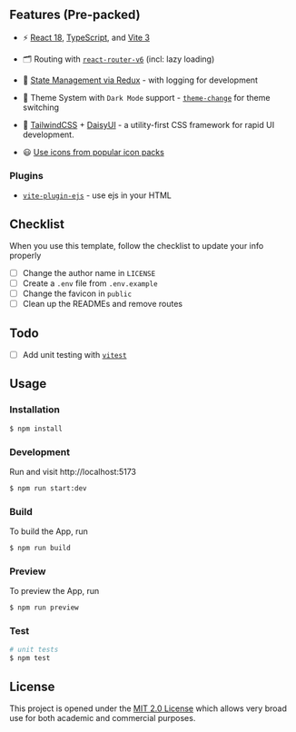 ## Features (Pre-packed)

- ⚡️ [React 18](https://github.com/facebook/react/), [TypeScript](https://github.com/microsoft/TypeScript), and [Vite 3](https://github.com/vitejs/vite)

- 🗂 Routing with [`react-router-v6`](https://github.com/remix-run/react-router) (incl: lazy loading)

- 📑 [State Management via Redux](https://github.com/reduxjs/redux) - with logging for development

- 📲 Theme System with `Dark Mode` support - [`theme-change`](https://github.com/saadeghi/theme-change) for theme switching

- 🎨 [TailwindCSS](https://github.com/tailwindlabs/tailwindcss) + [DaisyUI](https://github.com/saadeghi/daisyui) - a utility-first CSS framework for rapid UI development.

- 😃 [Use icons from popular icon packs](https://github.com/react-icons/react-icons)

### Plugins

- [`vite-plugin-ejs`](https://github.com/trapcodeio/vite-plugin-ejs) - use ejs in your HTML

## Checklist

When you use this template, follow the checklist to update your info properly

- [ ] Change the author name in `LICENSE`
- [ ] Create a `.env` file from `.env.example`
- [ ] Change the favicon in `public`
- [ ] Clean up the READMEs and remove routes

## Todo

- [ ] Add unit testing with [`vitest`](https://github.com/vitest-dev/vitest)

## Usage

### Installation

```bash
$ npm install
```

### Development

Run and visit http://localhost:5173

```bash
$ npm run start:dev
```

### Build

To build the App, run

```bash
$ npm run build
```

### Preview

To preview the App, run

```bash
$ npm run preview
```

### Test

```bash
# unit tests
$ npm test
```

## License

This project is opened under the <a href="https://github.com/webtretech/react-typescript-starter/blob/master/LICENSE" target="_blank">MIT 2.0 License</a> which allows very broad use for both academic and commercial purposes.
